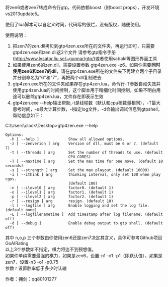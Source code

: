 将zen6或者zen7转成命令行gtp。代码依赖boost（附boost props），开发环境vs2013update5。

使用了lua脚本可以自定义时间，代码写的很烂，没有版权，随便使用。

使用说明：

1. 把zen7的zen.dll拷贝到gtp4zen.exe所在的文件夹，再运行即可，只需要gtp4zen.exe和zen.dll这2个文件
请参考gtp指令手册(http://www.lysator.liu.se/~gunnar/gtp/)或者使用sabaki等图形界面工具  
2. 如果使用zen6的zen.dll，需要设置参数 gtp4zen.exe -z6。如果你需要**同时使用zen6和zen7的dll**，请在gtp4zen.exe所在的文件夹下再建立两个子目录并分别命名为"6"和"7"，再把两个dll复制进去
3. gtp4zen.exe所在的文件夹如果存在gtp4zen.lua，命令行-T参数自动失效并使用gtp4zen.lua的时间控制，这个脚本用于精细化时间控制，如果不明白用途可以删除gtp4zen.lua，文件存在即表示生效  
4. gtp4zen.exe --help输出帮助,-t是线程数（默认和cpu核数量相同），-T最大思考时间，-s最大计算步数，-l指定log文件，-d会输出调试信息到gtpshell，帮助信息如下：

C:\Users\clock\Desktop>gtp4zen.exe --help

    Options:
      -h [ --help ]             Show all allowed options.
      -z [ --zenverion ] arg    Version of dll, must be 6 or 7. (default 7)
      -t [ --threads ] arg      Set the number of threads to use. (default
                                CPU_CORES)
      -T [ --maxtime ] arg      Set the max time for one move. (default 10 seconds)
      -s [ --strength ] arg     Set the max playout. (default 10000)
      -i [ --ithink ] arg       thinking interval, only set 100 when play cgos.
                                (default 100)
      -n [ --ilevel0 ] arg      factor0. (default 1)
      -o [ --ilevel1 ] arg      factor1. (default 1)
      -p [ --ilevel2 ] arg      factor2. (default 1)
      -r [ --resign ] arg       resign. (default 10)
      -l [ --logfile ] arg      Enable logging and set the log file. (default none)
      -L [ --logfilenametime ]  Add timestamp after log filename. (default off)
      -d [ --debug ]            Enable debug output to gtp shell. (default off)

其中 n,o,p 三个参数由你使用zen6还是zen7决定其含义，具体可参考Github项目GoAIRating  
以上3个参数如不指定，棋力将达不到预想值。  
如果你单纯需要最强的棋力，如果是zen6，设置-n1 -o1 -p1（即默认值），如果是zen7，设置-n3 -o1 -p0.75  
参数 r 设置胜率低于多少时认输


作者：拥剑：qq80101277